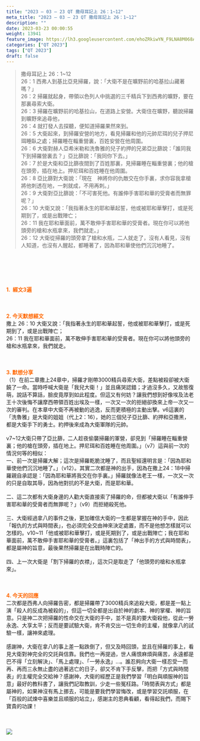 ```yaml
---
title: "2023 – 03 – 23 QT 撒母耳記上 26：1~12"
meta_title: "2023 – 03 – 23 QT 撒母耳記上 26：1~12"
description: ""
date: 2023-03-23 00:00:55
weight: 13941
feature_image: https://lh3.googleusercontent.com/ehoZRkiwYN_F9LNA8M068AYxt73EavCZno-PD1cJRuf5BbSkQVUWr3gNEbt5kSs28Pb_Elg17kSrtf9ybWvojWoMV6I4tPM3vGRGDq6GkKkPdL2Gut4QAIw4-uykKUAtNiKgQKntvsU=w800
categories: ["QT 2023"]
tags: ["QT 2023"]
draft: false
---
```


<blockquote>撒母耳記上 26：1~12<br />
26：1 西弗人到基比亞見掃羅，說：「大衛不是在曠野前的哈基拉山藏著嗎？」<br />
26：2 掃羅就起身，帶領以色列人中挑選的三千精兵下到西弗的曠野，要在那裏尋索大衛。<br />
26：3 掃羅在曠野前的哈基拉山，在道路上安營。大衛住在曠野，聽說掃羅到曠野來追尋他，<br />
26：4 就打發人去探聽，便知道掃羅果然來到。<br />
26：5 大衛起來，到掃羅安營的地方，看見掃羅和他的元帥尼珥的兒子押尼珥睡臥之處；掃羅睡在輜重營裏，百姓安營在他周圍。<br />
26：6 大衛對赫人亞希米勒和洗魯雅的兒子約押的兄弟亞比篩說：「誰同我下到掃羅營裏去？」亞比篩說：「我同你下去。」<br />
26：7 於是大衛和亞比篩夜間到了百姓那裏，見掃羅睡在輜重營裏；他的槍在頭旁，插在地上。押尼珥和百姓睡在他周圍。<br />
26：8 亞比篩對大衛說：「現在　神將你的仇敵交在你手裏，求你容我拿槍將他刺透在地，一刺就成，不用再刺。」<br />
26：9 大衛對亞比篩說：「不可害死他。有誰伸手害耶和華的受膏者而無罪呢？」<br />
26：10 大衛又說：「我指著永生的耶和華起誓，他或被耶和華擊打，或是死期到了，或是出戰陣亡；<br />
26：11 我在耶和華面前，萬不敢伸手害耶和華的受膏者。現在你可以將他頭旁的槍和水瓶拿來，我們就走。」<br />
26：12 大衛從掃羅的頭旁拿了槍和水瓶，二人就走了，沒有人看見，沒有人知道，也沒有人醒起，都睡著了，因為耶和華使他們沉沉地睡了。</blockquote><br />
&nbsp;<br />
<br />
&nbsp;<br />
<br />
<span style="color: #ff6600;"><strong>1.  經文3遍</strong></span><br />
<br />
&nbsp;<br />
<br />
<span style="color: #ff6600;"><strong>2. 今天默想經文<br />
</strong></span>撒上 26：10 大衛又說：「我指著永生的耶和華起誓，他或被耶和華擊打，或是死期到了，或是出戰陣亡；<br />
26：11 我在耶和華面前，萬不敢伸手害耶和華的受膏者。現在你可以將他頭旁的槍和水瓶拿來，我們就走。<br />
<br />
&nbsp;<br />
<br />
<strong><span style="color: #ff6600;">3. 默想分享<br />
</span></strong>（1）在前二章撒上24章中，掃羅才剛帶3000精兵尋索大衛，差點被殺卻被大衛饒了一命。當時呼喊大衛是「我兒大衛！」並且痛哭認錯；才過沒多久，又故態復萌，說話不算話，臉皮竟厚到如此程度。但這又有何妨？讓我們想到好像埃及法老王十次後悔不讓摩西帶領百姓出埃及一樣，一次又一次的拒絕卻換來上帝一次又一次的審判。在本章中大衛不再被動的逃逸，反而更積極的主動出擊。v6這裏的「洗魯雅」是大衛的姐姐（代上2：16），她的三個兒子亞比篩、約押和亞撒黑，都是大衛手下的勇士。約押後來成為大衛軍隊的元帥。<br />
<br />
v7~12大衛只帶了亞比篩，二人趁夜偷襲掃羅的軍營，卻見到「掃羅睡在輜重營裏；他的槍在頭旁，插在地上。押尼珥和百姓睡在他周圍。」（v7）這與前一次的情況何等的相似：<br />
一、前一次是掃羅大解；這次是掃羅乾脆沈睡了，而且聖經還明言是：「因為耶和華使他們沉沉地睡了。」（v12）。其實二次都是神的出手，因為在撒上24：18中掃羅親自承認是：「因為耶和華將我交在你手裏。」掃羅就像法老王一樣，一次又一次的只是自取其辱，因為他對抗的不是大衛，而是耶和華。<br />
<br />
二、這二次都有大衛身邊的人勸大衛直接索了掃羅的命，但都被大衛以「有誰伸手害耶和華的受膏者而無罪呢？」（v9）而拒絕殺死他。<br />
<br />
三、大衛經過拿八的事件之後，更加確信大衛的一生都是掌握在神的手中，因此「報仇的方式與時間表」，也必須完全交由神來決定處置，而不是他想怎樣就可以怎樣的。v10~11「他或被耶和華擊打，或是死期到了，或是出戰陣亡；我在耶和華面前，萬不敢伸手害耶和華的受膏者。」這裏包括了「神出手的方式與時間表」，都是屬神的旨意，最後果然掃羅是在出戰時陣亡的。<br />
<br />
四、上一次大衛是「割下掃羅的衣襟」，這次只是取走了「他頭旁的槍和水瓶拿來」。<br />
<br />
&nbsp;<br />
<br />
<strong style="font-size: inherit;"><span style="color: #ff6600;">4. 今天的回應<br />
</span></strong>二次都是西弗人向掃羅告密，都是掃羅帶了3000精兵來追殺大衛，都是差一點上演「殺人的反成為被殺的」，但這一切全都是出自於神的劇本、神的掌權、神的旨意。只是神二次把掃羅的性命交在大衛的手中，並不是真的要大衛殺他，從此一勞永逸、大享太平；反而是要試驗大衛，肯不肯交出一切生命的主權，就像拿八的試驗一樣，讓神來處理。<br />
<br />
感謝神，大衛在拿八的事上差一點跌倒了，但又及時回頭，並且在掃羅的事上，看見大衛對神完全的交託與信靠。我們也一再提過，世人痛恨麻煩與痛苦，永遠都是巴不得「立刻解決」、「馬上處理」、「一勞永逸」…。誰忍夠向大衛一樣忍受一而再、再而三永無止盡的過著逃亡的日子，卻又不肯下手反擊，而把「方式與時間表」的主權完全交給神？感謝神，大衛的經歷正是我們學習「明白與順服神的旨意」最好的教科書了，讓我們記取教訓，少走一些冤枉路。「時間表與方式」都是屬神的，如果神沒有馬上挪去，可能是要我們學習悔改，或是學習交託順服，在「百般的試煉中喜樂並且順服的站立」，感謝主的恩典看顧，看得起我們，而賜下寶貴的功課！<br />
<br />
&nbsp;<br />
<br />
<img class="aligncenter" src="https://i.imgur.com/KpbSz8W.jpg" />
        